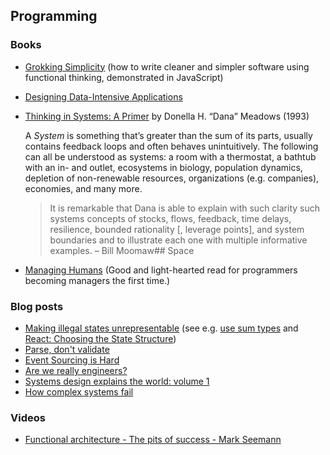 ## Programming

### Books

- [Grokking Simplicity](https://www.manning.com/books/grokking-simplicity) (how to write cleaner and simpler software using functional thinking, demonstrated in JavaScript)

- [Designing Data-Intensive Applications](https://dataintensive.net)

- [Thinking in Systems: A Primer](https://wtf.tw/ref/meadows.pdf) by Donella H. “Dana” Meadows (1993)

  A _System_ is something that’s greater than the sum of its parts, usually contains feedback loops and often behaves unintuitively. The following can all be understood as systems: a room with a thermostat, a bathtub with an in- and outlet, ecosystems in biology, population dynamics, depletion of non-renewable resources, organizations (e.g. companies), economies, and many more.

  > It is remarkable that Dana is able to explain with such clarity such systems concepts of stocks, flows, feedback, time delays, resilience, bounded rationality [, leverage points], and system boundaries and to illustrate each one with multiple informative examples. – Bill Moomaw## Space

- [Managing Humans](https://www.oreilly.com/library/view/managing-humans-biting/9781430243144/) (Good and light-hearted read for programmers becoming managers the first time.)


### Blog posts

- [Making illegal states unrepresentable](https://fsharpforfunandprofit.com/posts/designing-with-types-making-illegal-states-unrepresentable/) (see e.g. [use sum types](https://www.totaltypescript.com/discriminated-unions-are-a-devs-best-friend) and [React: Choosing the State Structure](https://react.dev/learn/choosing-the-state-structure))
- [Parse, don't validate](https://lexi-lambda.github.io/blog/2019/11/05/parse-don-t-validate/)
- [Event Sourcing is Hard](https://chriskiehl.com/article/event-sourcing-is-hard)
- [Are we really engineers?](https://www.hillelwayne.com/post/are-we-really-engineers/)
- [Systems design explains the world: volume 1](https://apenwarr.ca/log/20201227)
- [How complex systems fail](https://www.adaptivecapacitylabs.com/HowComplexSystemsFail.pdf)

### Videos

- [Functional architecture - The pits of success - Mark Seemann](https://www.youtube.com/watch?v=US8QG9I1XW0)
